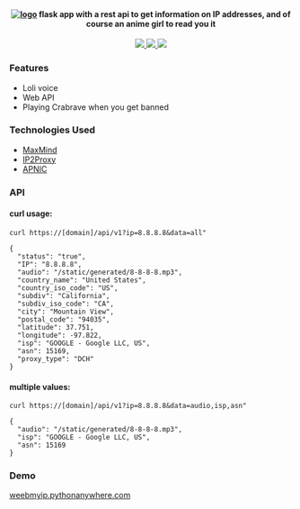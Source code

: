 <h4 align="center">
  <br>
  <a href="https://github.com/luxunator/weebmyip"><img src="https://i.ibb.co/vcSzLbq/weebmyip.png" alt="logo"></a>
flask app with a rest api to get information on IP addresses, and of course an anime girl to read you it
</h4>
<p align="center">
  <a href="https://github.com/luxunator/weebmyip/releases">
    <img src="https://img.shields.io/github/release/luxunator/weebmyip.svg">
  </a>
  <a href="https://github.com/pallets/flask">
    <img src="https://img.shields.io/badge/flask-1.0.2-orange">
  </a>
  <a href="https://github.com/luxunator/weebmyip">
      <img src="https://img.shields.io/github/stars/luxunator/weebmyip">
  </a>
</p>

### Features
- Loli voice
- Web API
- Playing Crabrave when you get banned

### Technologies Used
- [MaxMind](https://dev.maxmind.com/)
- [IP2Proxy](https://www.ip2location.com)
- [APNIC](http://thyme.apnic.net/)

### API
<h4>curl usage:</h4>

``` 
curl https://[domain]/api/v1?ip=8.8.8.8&data=all"

{
  "status": "true", 
  "IP": "8.8.8.8", 
  "audio": "/static/generated/8-8-8-8.mp3", 
  "country_name": "United States", 
  "country_iso_code": "US", 
  "subdiv": "California", 
  "subdiv_iso_code": "CA", 
  "city": "Mountain View", 
  "postal_code": "94035", 
  "latitude": 37.751, 
  "longitude": -97.822, 
  "isp": "GOOGLE - Google LLC, US", 
  "asn": 15169, 
  "proxy_type": "DCH"
}
```

<h4>multiple values:</h4>

``` 
curl https://[domain]/api/v1?ip=8.8.8.8&data=audio,isp,asn"

{
  "audio": "/static/generated/8-8-8-8.mp3", 
  "isp": "GOOGLE - Google LLC, US", 
  "asn": 15169
}
```


### Demo
[weebmyip.pythonanywhere.com](https://weebmyip.pythonanywhere.com)

